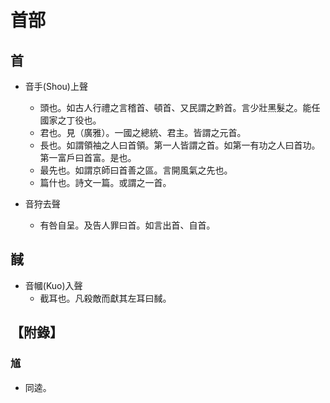 # 首部

## 首

- 音手(Shou)上聲
    - 頭也。如古人行禮之言稽首、頓首、又民謂之黔首。言少壯黑髮之。能任國家之丁役也。
    - 君也。見（廣雅）。一國之總統、君主。皆謂之元首。
    - 長也。如謂領袖之人曰首領。第一人皆謂之首。如第一有功之人曰首功。第一富戶曰首富。是也。
    - 最先也。如謂京師曰首善之區。言開風氣之先也。
    - 篇什也。詩文一篇。或謂之一首。

- 音狩去聲
    - 有咎自呈。及告人罪曰首。如言出首、自首。

## 馘

- 音幗(Kuo)入聲
    - 截耳也。凡殺敵而獻其左耳曰馘。

## 【附錄】

### 馗
- 同逵。

